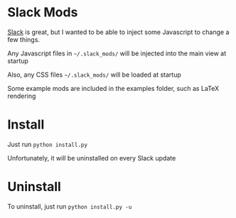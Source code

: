 # Slack Mods

[Slack](https://slack.com) is great, but I wanted to be able to inject some Javascript to change a few things.

Any Javascript files in `~/.slack_mods/` will be injected into the main view at startup

Also, any CSS files `~/.slack_mods/` will be loaded at startup

Some example mods are included in the examples folder, such as LaTeX rendering

# Install

Just run `python install.py`

Unfortunately, it will be uninstalled on every Slack update

# Uninstall

To uninstall, just run `python install.py -u`